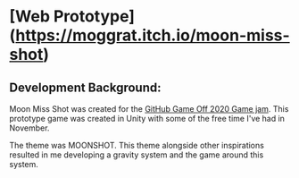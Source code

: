 # [Web Prototype] (https://moggrat.itch.io/moon-miss-shot)

## Development Background:

Moon Miss Shot was created for the [GitHub Game Off 2020 Game jam](https://itch.io/jam/game-off-2020). This prototype game was created in Unity with some of the free time I've had in November.

The theme was MOONSHOT. This theme alongside other inspirations resulted in me developing a gravity system and the game around this system.


